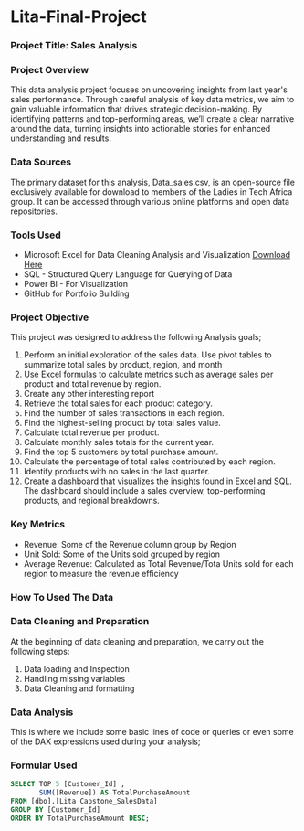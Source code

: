 # Lita-Final-Project
### Project Title: Sales Analysis
### Project Overview
This data analysis project focuses on uncovering insights from last year's sales performance. Through careful analysis of key data metrics, we aim to gain valuable information that drives strategic decision-making. By identifying patterns and top-performing areas, we’ll create a clear narrative around the data, turning insights into actionable stories for enhanced understanding and results.

### Data Sources
The primary dataset for this analysis, Data_sales.csv, is an open-source file exclusively available for download to members of the Ladies in Tech Africa group. It can be accessed through various online platforms and open data repositories.

### Tools Used
- Microsoft Excel  for Data Cleaning Analysis and Visualization [Download Here](https://canvas.instructure.com/courses/10186984/files/folder/Capstone%20Project)
- SQL - Structured Query Language for Querying of Data
- Power BI - For Visualization
- GitHub for Portfolio Building

### Project Objective
This project was designed to address the following Analysis goals;

1. Perform an initial exploration of the sales data. Use pivot tables to summarize total sales by product, region, and month
2. Use Excel formulas to calculate metrics such as average sales per product and total revenue by region.
3. Create any other interesting report
4. Retrieve the total sales for each product category.
5. Find the number of sales transactions in each region.
6. Find the highest-selling product by total sales value.
7. Calculate total revenue per product.
8. Calculate monthly sales totals for the current year.
9. Find the top 5 customers by total purchase amount.
10. Calculate the percentage of total sales contributed by each region.
11. Identify products with no sales in the last quarter.
12. Create a dashboard that visualizes the insights found in Excel and SQL. The dashboard should include a sales overview, top-performing products, and regional breakdowns.

### Key Metrics
- Revenue: Some of the Revenue column group by Region
- Unit Sold: Some of the Units sold grouped by region
- Average Revenue: Calculated as Total Revenue/Tota Units sold for each region to measure the revenue efficiency

### How To Used The Data

### Data Cleaning and Preparation
At the beginning of data cleaning and preparation, we carry out the following steps:
1. Data loading and Inspection
2. Handling missing variables
3. Data Cleaning and formatting


### Data Analysis
This is where we include some basic lines of code or queries or even some of the DAX expressions used during your analysis;

### Formular Used
```SQL 
SELECT TOP 5 [Customer_Id] , 
       SUM([Revenue]) AS TotalPurchaseAmount
FROM [dbo].[Lita Capstone_SalesData]
GROUP BY [Customer_Id]
ORDER BY TotalPurchaseAmount DESC;
```








